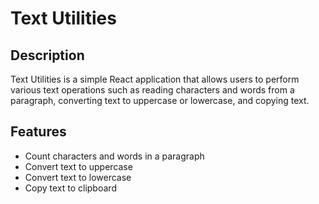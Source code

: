 # Text Utilities

## Description
Text Utilities is a simple React application that allows users to perform various text operations such as reading characters and words from a paragraph, converting text to uppercase or lowercase, and copying text.

## Features
- Count characters and words in a paragraph
- Convert text to uppercase
- Convert text to lowercase
- Copy text to clipboard
